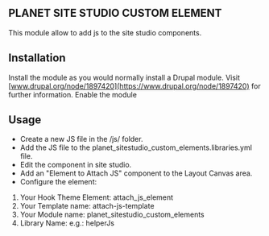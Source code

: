 PLANET SITE STUDIO CUSTOM ELEMENT
---------------------
This module allow to add js to the site studio components.

Installation
------------
 Install the module as you would normally install a Drupal
 module. Visit [www.drupal.org/node/1897420](https://www.drupal.org/node/1897420) for further information.
 Enable the module

Usage
------------
 * Create a new JS file in the /js/ folder.
 * Add the JS file to the planet_sitestudio_custom_elements.libraries.yml file.
 * Edit the component in site studio.
 * Add an "Element to Attach JS" component to the Layout Canvas area.
 * Configure the element:
 1. Your Hook Theme Element: attach_js_element
 2. Your Template name: attach-js-template
 3. Your Module name: planet_sitestudio_custom_elements
 4. Library Name: <your-js-library-name> e.g.: helperJs

